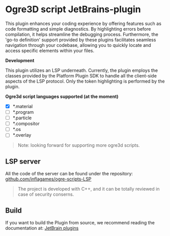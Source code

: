 # Ogre3D script JetBrains-plugin

This plugin enhances your coding experience by offering features such as code formatting and simple diagnostics. By highlighting errors before compilation, it helps streamline the debugging process. Furthermore, the 'go-to definition' support provided by these plugins facilitates seamless navigation through your codebase, allowing you to quickly locate and access specific elements within your files.

**Development**

This plugin utilizes an LSP underneath. Currently, the plugin employs the classes provided by the Platform Plugin SDK to handle all the client-side aspects of the LSP protocol. Only the token highlighting is performed by the plugin.

**Ogre3d script languages supported (at the moment)**

 - [x] *.material
 - [ ] *.program
 - [ ] *.particle
 - [ ] *.compositor
 - [ ] *.os
 - [ ] *.overlay

> Note: looking forward for supporting more ogre3d scripts.

## LSP server

All the code of the server can be found under the repository:
[github.com/inflagames/ogre-scripts-LSP](https://github.com/inflagames/ogre-scripts-LSP)

> The project is developed with C++, and it can be totally reviewed in case of security conserns.

## Build

If you want to build the Plugin from source, we recommend reading the documentation at: [JetBrain plugins](https://plugins.jetbrains.com/docs/intellij/welcome.html)

